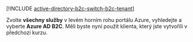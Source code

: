 [!INCLUDE [active-directory-b2c-switch-b2c-tenant](active-directory-b2c-switch-b2c-tenant.md)]

Zvolte **všechny služby** v levém horním rohu portálu Azure, vyhledejte a vyberte **Azure AD B2C**. Měli byste nyní použít klienta, který jste vytvořili v předchozí kurzu.